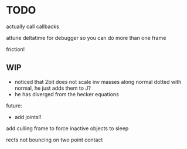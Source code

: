 # TODO

actually call callbacks

attune deltatime for debugger so you can do more than one frame

friction!

## WIP

- noticed that 2bit does not scale inv masses along normal dotted with normal, he just adds them to J?
- he has diverged from the hecker equations

future:

- add joints!!

add culling frame to force inactive objects to sleep

rects not bouncing on two point contact
